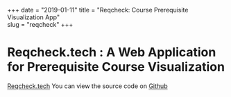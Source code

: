 +++
date = "2019-01-11"
title = "Reqcheck: Course Prerequisite Visualization App"  
slug = "reqcheck"
+++

# Reqcheck.tech : A Web Application for Prerequisite Course Visualization

[Reqcheck.tech](https://www.reqcheck.tech/) You can view the source code on [Github](https://github.com/reqcheck)